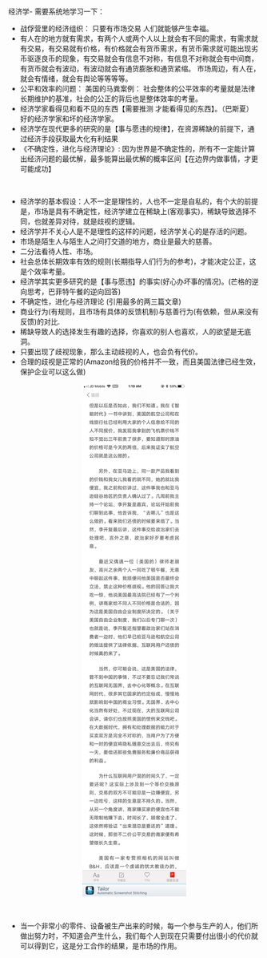 <br>


经济学- 需要系统地学习一下： 

+ 战俘营里的经济组织： 只要有市场交易 人们就能够产生幸福。
+ 有人在的地方就有需求，有两个人或两个人以上就会有不同的需求，有需求就有交易，有交易就有价格，有价格就会有货币需求，有货币需求就可能出现劣币驱逐良币的现象，有交易就会有信息不对称，有信息不对称就会有中间商，有货币就会有波动，有波动就会有通货膨胀和通货紧缩。 市场周边，有人在，就会有情绪，就会有舆论等等等等。
+ 公平和效率的问题： 美国的马粪案例： 社会整体的公平效率的考量就是法律长期维护的基准，社会的公正的背后也是整体效率的考量。
+ 经济学家看得见和看不见的东西【需要推测 才能看得见的东西】。（巴斯夏） 好的经济学家和坏的经济学家。
+ 经济学在现代更多的研究的是【事与愿违的规律】，在资源稀缺的前提下，通过经济手段获取最大化有利结果
+ 《不确定性，进化与经济理论》: 因为世界是不确定性的，所有不一定能计算出经济问题的最优解，最多能算出最优解的概率区间【在边界内做事情，才更可能成功】

<br>  

+ 经济学的基本假设：人不一定是理性的，人也不一定是自私的，有个大的前提是，市场是具有不确定性，经济学建立在稀缺上(客观事实)，稀缺导致选择不同，也就差异对待，就是歧视的逻辑。
+ 经济学并不关心人是不是理性的这样的问题，经济学关心的是存活的问题。
+ 市场是陌生人与陌生人之间打交道的地方，商业是最大的慈善。
+ 二分法看待人性、市场。
+ 社会总体长期效率有效的规则(长期指导人们行为的参考)，才能决定公正，这是个效率考量。
+ 经济学其实更多研究的是【事与愿违】的事实(好心办坏事的情况)。(芒格的逆向思考，巴菲特午餐的逆向回答)
+ 不确定性，进化与经济理论 (引用最多的两三篇文章)
+ 商业行为(有规则，且市场有具体的反馈机制)与慈善行为(有依赖，但从来没有反馈)的对比.
+ 稀缺导致人的选择发生有趣的选择，你喜欢的别人也喜欢，人的欲望是无底洞。
+ 只要出现了歧视现象，那么主动歧视的人，也会负有代价。
+ 合理的歧视是正常的(Amazon给我的价格并不一致，而且美国法律已经生效，保护企业可以这么做)
<p align="center"> <img src="./AAA-resource/定价的歧视-US.jpg"> </p>

<br>

+ 当一个非常小的零件、设备被生产出来的时候，每一个参与生产的人，他们所做出努力时，不知道会产生什么，我们每个人到现在只需要付出很小的代价就可以得到它，这是分工合作的结果，是市场的作用。
